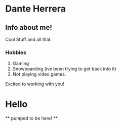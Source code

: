 # Dante Herrera

## Info about me!

Cool Stuff and all that.

### Hobbies

1. Gaming
2. Snowboarding (ive been trying to get back into it)
3. Not playing video games.

Excited to working with you!

# Hello


** pumped to be here! **